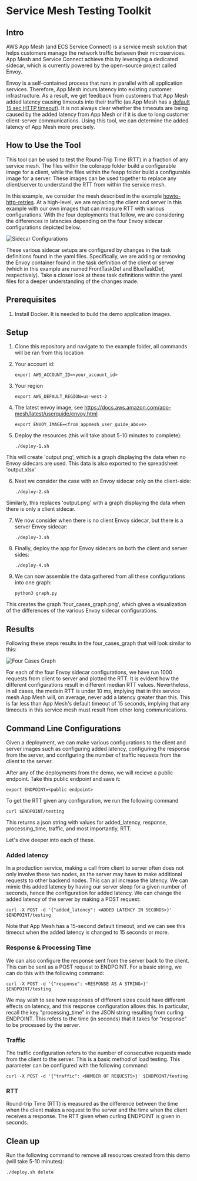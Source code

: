 # Service Mesh Testing Toolkit

## Intro
AWS App Mesh (and ECS Service Connect) is a service mesh solution that helps customers manage the network traffic between their microservices. App Mesh and Service Connect achieve this by leveraging a dedicated sidecar, which is currently powered by the open-source project called Envoy.

Envoy is a self-contained process that runs in parallel with all application services. Therefore, App Mesh incurs latency into existing customer infrastructure. As a result, we get feedback from customers that App Mesh added latency causing timeouts into their traffic (as App Mesh has a [default 15 sec HTTP timeout](https://docs.aws.amazon.com/app-mesh/latest/APIReference/API_HttpTimeout.html)). It is not always clear whether the timeouts are being caused by the added latency from App Mesh or if it is due to long customer client-server communications. Using this tool, we can determine the added latency of App Mesh more precisely. 

## How to Use the Tool
This tool can be used to test the Round-Trip Time (RTT) in a fraction of any service mesh. The files within the colorapp folder build a configurable image for a client, while the files within the feapp folder build a configurable image for a server. These images can be used together to replace any client/server to understand the RTT from within the service mesh.

In this example, we consider the mesh described in the example [howto-http-retries](https://github.com/aws/aws-app-mesh-examples/tree/main/walkthroughs/howto-http-retries/). At a high-level, we are replacing the client and server in this example with our own images that can measure RTT with various configurations. With the four deployments that follow, we are considering the differences in latencies depending on the four Envoy sidecar configurations depicted below. 

![Sidecar Configurations](img/sidecar_configurations.png)

These various sidecar setups are configured by changes in the task definitions found in the yaml files. Specifically, we are adding or removing the Envoy container found in the task definition of the client or server (which in this example are named FrontTaskDef and BlueTaskDef, respectively). Take a closer look at these task definitions within the yaml files for a deeper understanding of the changes made. 

## Prerequisites
1. Install Docker. It is needed to build the demo application images.

## Setup

1. Clone this repository and navigate to the example folder, all commands will be ran from this location

1. Your account id:
    ```
    export AWS_ACCOUNT_ID=<your_account_id>
    ```

1. Your region
    ```
    export AWS_DEFAULT_REGION=us-west-2
    ```
1. The latest envoy image, see https://docs.aws.amazon.com/app-mesh/latest/userguide/envoy.html
   ```
   export ENVOY_IMAGE=<from_appmesh_user_guide_above>
   ```
    
5. Deploy the resources (this will take about 5-10 minutes to complete):
    ```
    ./deploy-1.sh
    ```
This will create 'output.png', which is a graph displaying the data when no Envoy sidecars are used. This data is also exported to the spreadsheet 'output.xlsx'

6. Next we consider the case with an Envoy sidecar only on the client-side:
    ```
    ./deploy-2.sh
    ```
Similarly, this replaces 'output.png' with a graph displaying the data when there is only a client sidecar.

7.  We now consider when there is no client Envoy sidecar, but there is a server Envoy sidecar:
    ```
    ./deploy-3.sh
    ```

1. Finally, deploy the app for Envoy sidecars on both the client and server sides:
    ```
    ./deploy-4.sh
    ```

1. We can now assemble the data gathered from all these configurations into one graph:
    ```
    python3 graph.py  
    ```
This creates the graph 'four_cases_graph.png', which gives a visualization of the differences of the various Envoy sidecar configurations. 

## Results
Following these steps results in the four_cases_graph that will look similar to this:

![Four Cases Graph](img/four_cases_graph.png)

For each of the four Envoy sidecar configurations, we have run 1000 requests from client to server and plotted the RTT. It is evident how the different configurations result in different median RTT values. Nevertheless, in all cases, the medain RTT is under 10 ms, implying that in this service mesh App Mesh will, on average, never add a latency greater than this. This is far less than App Mesh's default timeout of 15 seconds, implying that any timeouts in this service mesh must result from other long communications. 

## Command Line Configurations

Given a deployment, we can make various configurations to the client and server images such as configuring added latency, configuring the response from the server, and configuring the number of traffic requests from the client to the server. 

After any of the deployments from the demo, we will recieve a public endpoint. Take this public endpoint and save it:
```
export ENDPOINT=<public endpoint>
```

To get the RTT given any configuration, we run the following command 
```
curl $ENDPOINT/testing
```
This returns a json string with values for added_latency, response, processing_time, traffic, and most importantly, RTT. 

Let's dive deeper into each of these. 

### Added latency
In a production service, making a call from client to server often does not only involve these two nodes, as the server may have to make additional requests to other backend nodes. This can all increase the latency. We can mimic this added latency by having our server sleep for a given number of seconds, hence the configuration for added latency. We can change the added latency of the server by making a POST request:
```
curl -X POST -d '{"added_latency": <ADDED LATENCY IN SECONDS>}' $ENDPOINT/testing
```

Note that App Mesh has a 15-second default timeout, and we can see this timeout when the added latency is changed to 15 seconds or more. 

### Response & Processing Time
We can also configure the response sent from the server back to the client. This can be sent as a POST request to ENDPOINT. For a basic string, we can do this with the following command:

```
curl -X POST -d '{"response": <RESPONSE AS A STRING>}' $ENDPOINT/testing
```

We may wish to see how responses of different sizes could have different effects on latency, and this response configuration allows this. In particular, recall the key "processing_time" in the JSON string resulting from curling ENDPOINT. This refers to the time (in seconds) that it takes for "response" to be processed by the server. 

### Traffic

The traffic configuration refers to the number of consecutive requests made from the client to the server. This is a basic method of load testing. This parameter can be configured with the following command:

```
curl -X POST -d '{"traffic": <NUMBER OF REQUESTS>}' $ENDPOINT/testing
```

### RTT
Round-trip Time (RTT) is measured as the difference between the time when the client makes a request to the server and the time when the client receives a response. The RTT given when curling ENDPOINT is given in seconds. 

## Clean up 

Run the following command to remove all resources created from this demo (will take 5-10 minutes): 
```
./deploy.sh delete
```
